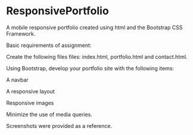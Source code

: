 # ResponsivePortfolio

A mobile responsive portfolio created using html and the Bootstrap CSS Framework.


Basic requirements of assignment:

Create the following files files: index.html, portfolio.html and contact.html.

Using Bootstrap, develop your portfolio site with the following items:

A navbar

A responsive layout

Responsive images

Minimize the use of media queries.

Screenshots were provided as a reference.  
